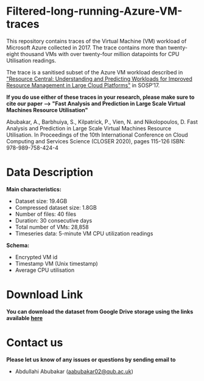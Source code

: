 # Filtered-long-running-Azure-VM-traces

This repository contains traces of the Virtual Machine (VM) workload of Microsoft Azure collected in 2017. The trace contains more than twenty-eight thousand VMs with over twenty-four million datapoints for CPU Utilisation readings.

The trace is a sanitised subset of the Azure VM workload described in ["Resource Central: Understanding and Predicting Workloads for Improved Resource Management in Large Cloud Platforms"](https://www.microsoft.com/en-us/research/wp-content/uploads/2017/10/Resource-Central-SOSP17.pdf) in SOSP’17.

__If you do use either of these traces in your research, please make sure to cite our paper --> "Fast Analysis and Prediction in Large Scale Virtual Machines Resource Utilisation"__

Abubakar, A., Barbhuiya, S., Kilpatrick, P., Vien, N. and Nikolopoulos, D.
Fast Analysis and Prediction in Large Scale Virtual Machines Resource Utilisation.
In Proceedings of the 10th International Conference on Cloud Computing and Services Science (CLOSER 2020), pages 115-126
ISBN: 978-989-758-424-4




# Data Description
  
**Main characteristics:**
*  Dataset size: 19.4GB
*  Compressed dataset size: 1.8GB
*  Number of files: 40 files
*  Duration: 30 consecutive days
*  Total number of VMs: 28,858
*  Timeseries data: 5-minute VM CPU utilization readings

**Schema:**
* Encrypted VM id
* Timestamp VM (Unix timestamp)
* Average CPU utilisation 



# Download Link

**You can download the dataset from Google Drive storage using the links available [here](https://drive.google.com/drive/folders/1O1SIq4Exn0W1YdKjPw-RcXAdF-EkrH9e?usp=sharing)**

# Contact us
  
**Please let us know of any issues or questions by sending email to**
* Abdullahi Abubakar (aabubakar02@qub.ac.uk) 
  
